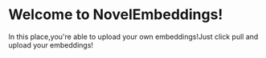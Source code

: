 # Welcome to NovelEmbeddings!

In this place,you're able to upload your own embeddings!Just click pull and upload your embeddings!
